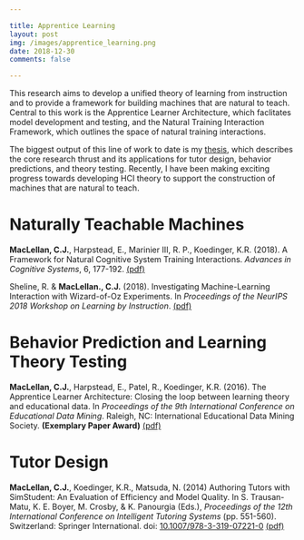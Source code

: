 ```yaml
---

title: Apprentice Learning
layout: post
img: /images/apprentice_learning.png
date: 2018-12-30
comments: false

---
```


This research aims to develop a unified theory of learning from instruction and
to provide a framework for building machines that are natural to teach. Central
to this work is the Apprentice Learner Architecture, which faclitates model
development and testing, and the Natural Training Interaction Framework, which
outlines the space of natural training interactions.

The biggest output of this line of work to date is my [thesis](/thesis.html),
which describes the core research thrust and its applications for tutor design,
behavior predictions, and theory testing. Recently, I have been making exciting
progress towards developing HCI theory to support the construction of machines
that are natural to teach.

# Naturally Teachable Machines

**MacLellan, C.J.**, Harpstead, E., Marinier III, R. P., Koedinger, K.R.
(2018). A Framework for Natural Cognitive System Training Interactions.
_Advances in Cognitive Systems_, 6, 177-192. [(pdf)][1]

Sheline, R. & **MacLellan., C.J.** (2018). Investigating Machine-Learning
Interaction with Wizard-of-Oz Experiments. In _Proceedings of the NeurIPS 2018
Workshop on Learning by Instruction_. [(pdf)][107]

# Behavior Prediction and Learning Theory Testing

**MacLellan, C.J.**, Harpstead, E., Patel, R., Koedinger, K.R. (2016). The
Apprentice Learner Architecture: Closing the loop between learning theory and
educational data. In _Proceedings of the 9th International Conference on
Educational Data Mining_. Raleigh, NC: International Educational Data Mining
Society. **(Exemplary Paper Award)** [(pdf)][76]

# Tutor Design

**MacLellan, C.J.**, Koedinger, K.R., Matsuda, N. (2014) Authoring Tutors with
SimStudent: An Evaluation of Efficiency and Model Quality. In S. Trausan-Matu,
K. E. Boyer, M. Crosby, & K. Panourgia (Eds.), _Proceedings of the 12th
International Conference on Intelligent Tutoring Systems_ (pp. 551-560).
Switzerland: Springer International. doi: [10.1007/978-3-319-07221-0][81]
[(pdf)][82]

[1]: /media/publications/maclellan-2018.pdf

[107]: /media/publications/Sheline-2018.pdf

[81]: https://dx.doi.org/10.1007/978-3-319-07221-0

[82]: /media/publications/maclellan-2014.pdf

[76]: /media/publications/edm_submission_gupeqSq.pdf

